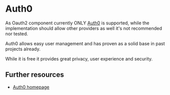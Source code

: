 Auth0
===

As Oauth2 component currently ONLY [Auth0](https://auth0.com/) is supported, while the implementation should
allow other providers as well it's not recommended nor tested.

Auth0 allows easy user management and has proven as a solid base in past projects already.

While it is free it provides great privacy, user experience and security.

## Further resources

- [Auth0 homepage](https://auth0.com/)
